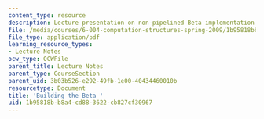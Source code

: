 ```yaml
---
content_type: resource
description: Lecture presentation on non-pipelined Beta implementation.
file: /media/courses/6-004-computation-structures-spring-2009/1b95818bb8a4cd883622cb827cf30967_MIT6_004s09_lec14.pdf
file_type: application/pdf
learning_resource_types:
- Lecture Notes
ocw_type: OCWFile
parent_title: Lecture Notes
parent_type: CourseSection
parent_uid: 3b03b526-e292-49fb-1e00-40434460010b
resourcetype: Document
title: 'Building the Beta '
uid: 1b95818b-b8a4-cd88-3622-cb827cf30967
---
```

